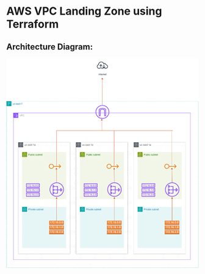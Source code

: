 # AWS VPC Landing Zone using Terraform

## Architecture Diagram:
![Architecture Diagram](vpc_landing_zone.drawio.png)